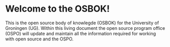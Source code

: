 # Welcome to the OSBOK!

This is the open source body of knowlegde (OSBOK) for the University of Groningen (UG). Within this living document the open source program office (OSPO) will update and maintain all the information required for working with open source and the OSPO.


```{tableofcontents}
```

